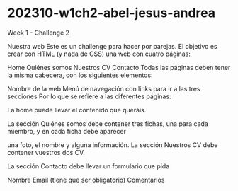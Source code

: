 # 202310-w1ch2-abel-jesus-andrea
Week 1 - Challenge 2

Nuestra web
Este es un challenge para hacer por parejas. El objetivo es crear con HTML (y nada de CSS) una web con cuatro páginas:

Home
Quiénes somos
Nuestros CV
Contacto
Todas las páginas deben tener la misma cabecera, con los siguientes elementos:

Nombre de la web
Menú de navegación con links para ir a las tres secciones
Por lo que se refiere a las diferentes páginas:

La home puede llevar el contenido que queráis.

La sección Quiénes somos debe contener tres fichas, una para cada miembro, y en cada ficha debe aparecer

una foto,
el nombre y
alguna información.
La sección Nuestros CV debe contener vuestros dos CV.

La sección Contacto debe llevar un formulario que pida

Nombre
Email (tiene que ser obligatorio)
Comentarios
